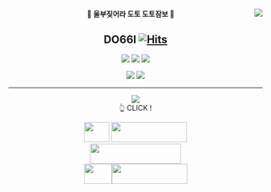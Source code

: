 



<div align="center">
  

<img align="right" src="https://github-readme-stats.vercel.app/api?username=Do66i&theme=dark&show_icons=true" />
  
 #### 🐘 울부짖어라 도토 도토잠보 🦣
 ## DO66I [![Hits](https://hits.seeyoufarm.com/api/count/incr/badge.svg?url=https%3A%2F%2Fgithub.com%2FDo66ihit-counter&count_bg=%236B42B4&title_bg=%23C2B6B6&icon=counter-strike.svg&icon_color=%23FFF8F8&title=hits&edge_flat=true)](https://hits.seeyoufarm.com)


  <p><img src="https://img.shields.io/badge/HTML5-E34F26?style=for-the-badge&logo=HTML5&logoColor=white">
<img src="https://img.shields.io/badge/CSS3-1572B6?style=for-the-badge&logo=CSS3&logoColor=white">
<img src="https://img.shields.io/badge/JavaScript-F7DF1E?style=for-the-badge&logo=JavaScript&logoColor=white"></p>
<p><img src="https://img.shields.io/badge/React-61DAFB?style=for-the-badge&logo=React&logoColor=white">
<img src="https://img.shields.io/badge/styled_components-DB7093?style=for-the-badge&logo=styled-components&logoColor=white"></p>
  
  ---

  

<div>
<p><a href="https://velog.io/@do66i"></a><img src="https://img.shields.io/badge/Velog-20C997?style=for-the-badge&logo=Velog&logoColor=white"><br/>
 👆 CLICK !</p> 
  
  <img style="width: 50px; height: 40px;" src="https://img.shields.io/badge/-green?style=social&logo=Nike&logoColor=111111"/>
<img style="width: 150px; height: 40px;" src="https://img.shields.io/badge/LOVE-green?style=social&logo=Adidas&logoColor=000000"/></div>
<img style="width: 180px; height: 40px;" src="https://img.shields.io/badge/COFFEE-green?style=social&logo=Starbucks&logoColor=006241" /><br/>
<img style="width: 55px; height: 40px;" src="https://img.shields.io/badge/-green?style=social&logo=Steam&logoColor=#000000"/><img style="width: 150px; height: 40px;" src="https://img.shields.io/badge/GAME-green?style=social&logo=Battle.net&logoColor=148EFF"/>

</div>

